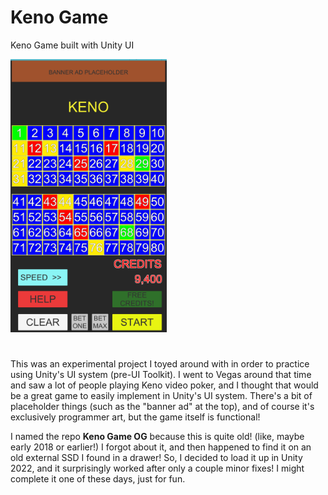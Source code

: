 # Keno Game

Keno Game built with Unity UI

<img src="./Screenshots/keno-game-screenshot-01.png" width=250/>

#

This was an experimental project I toyed around with in order to practice using Unity's UI system (pre-UI Toolkit). I went to Vegas around that time and saw a lot of people playing Keno video poker, and I thought that would be a great game to easily implement in Unity's UI system. There's a bit of placeholder things (such as the "banner ad" at the top), and of course it's exclusively programmer art, but the game itself is functional! 

I named the repo **Keno Game OG** because this is quite old! (like, maybe early 2018 or earlier!) I forgot about it, and then happened to find it on an old external SSD I found in a drawer! So, I decided to load it up in Unity 2022, and it surprisingly worked after only a couple minor fixes! I might complete it one of these days, just for fun.

#



